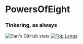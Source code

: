 # PowersOfEight
### Tinkering, as always
![Dan's GitHub stats](https://github-readme-stats.vercel.app/api?username=powersofeight&show_icons=true&theme=dark&count_private=true)
[![Top Langs](https://github-readme-stats.vercel.app/api/top-langs/?username=powersofeight)](https://github.com/anuraghazra/github-readme-stats)
